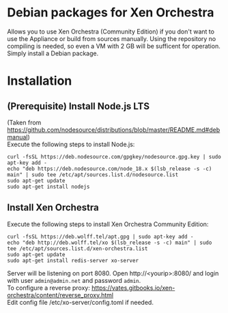 # Debian packages for Xen Orchestra
Allows you to use Xen Orchestra (Community Edition) if you don't want to use the Appliance or build from sources manually.
Using the repository no compiling is needed, so even a VM with 2 GB will be sufficent for operation. Simply install a Debian package.

# Installation
## (Prerequisite) Install Node.js LTS
(Taken from https://github.com/nodesource/distributions/blob/master/README.md#debmanual)  
Execute the following steps to install Node.js:
```
curl -fsSL https://deb.nodesource.com/gpgkey/nodesource.gpg.key | sudo apt-key add -
echo "deb https://deb.nodesource.com/node_18.x $(lsb_release -s -c) main" | sudo tee /etc/apt/sources.list.d/nodesource.list
sudo apt-get update
sudo apt-get install nodejs
```

## Install Xen Orchestra
Execute the following steps to install Xen Orchestra Community Edition:
```
curl -fsSL https://deb.wolff.tel/apt.gpg | sudo apt-key add -
echo "deb http://deb.wolff.tel/xo $(lsb_release -s -c) main" | sudo tee /etc/apt/sources.list.d/xen-orchestra.list
sudo apt-get update
sudo apt-get install redis-server xo-server
```

Server will be listening on port 8080. Open http://\<yourip\>:8080/ and login with user `admin@admin.net` and password `admin`.  
To configure a reverse proxy: https://vates.gitbooks.io/xen-orchestra/content/reverse_proxy.html  
Edit config file /etc/xo-server/config.toml if needed.

